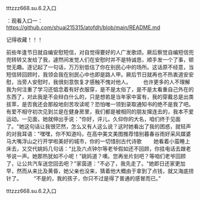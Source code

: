 tttzzz668.su.6.2入口

：观看入口一：https://github.com/shuai215315/atofdh/blob/main/README.md


记得收藏！！！



前些年逢节日就自编安慰短信，对自觉得要好的人广发歌颂。厥后察觉自编短信兜兜转转又发给了我，遽然间发觉人们在安慰时并不是特诚恳，顺手发一个了事，顿觉无趣。逐记起了一句话，万万别低估了你在别民心中的场所。这话原不经意，当短信转回顾时，我领会我在别民心中也即是路人甲。厥后节日就再也不热衷道安安慰，当旁人安慰时，我很刻意恢复才感触不愧对他人。
　　也许更多的人不理解我为何注重了学习还惦念着有好衣服穿，是不是太俗了，是不是太看重自己外在的东西了，对此我是不会辩白什么的，只是想若是当年家中富有，我的穿戴总是出类拔萃，是否我还会那般地刻苦攻读呢？恐怕唯一领到录取通知书的绝不是我了吧。
有爱不相守初次见到兰是在健身房里，我们都是被相同的朋友撺连去的，我本不爱运动。一见面，她就伸出手说："你好，评儿，久仰你的大名，咱们终于见面了。"她这句话让我很茫然，怎么又有人这么说？这时她看出了我的困惑，就轻声的对我耳语："嘿嘿，你不知道吗，在高中美文美图推荐惜别暮春谷雨好采风媒婆马大嘴浮山之行开学啦美好的城市，你的一切惜别古代诗歌
　　她看着小蛮睡上床去，又交代姚妈几句话："比及六点钟尔等老爷假如还不回顾，你挂电话去跟老爷说一声。她那热犹如不小呢！"姚妈道？噢。您再坐片刻吧？等咱们老爷回顾了，让公共汽车送您回去吧？"家茵道："不必了，我先走了。"她即日还家更加早，然而从来比及黄昏，她父亲也没来，猜着他大概由于拿到了点钱，就又海底捞针了。
　　“不是的，我的孩子，你只不过是得了普通的感冒而已。”







tttzzz668.su.6.2入口
